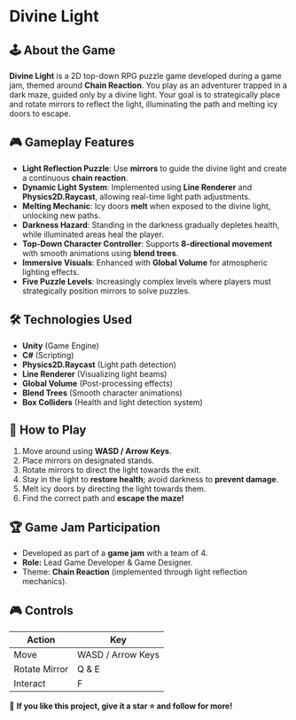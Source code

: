 # Divine Light

## 🕹️ About the Game
**Divine Light** is a 2D top-down RPG puzzle game developed during a game jam, themed around **Chain Reaction**. You play as an adventurer trapped in a dark maze, guided only by a divine light. Your goal is to strategically place and rotate mirrors to reflect the light, illuminating the path and melting icy doors to escape.

## 🎮 Gameplay Features
- **Light Reflection Puzzle**: Use **mirrors** to guide the divine light and create a continuous **chain reaction**.
- **Dynamic Light System**: Implemented using **Line Renderer** and **Physics2D.Raycast**, allowing real-time light path adjustments.
- **Melting Mechanic**: Icy doors **melt** when exposed to the divine light, unlocking new paths.
- **Darkness Hazard**: Standing in the darkness gradually depletes health, while illuminated areas heal the player.
- **Top-Down Character Controller**: Supports **8-directional movement** with smooth animations using **blend trees**.
- **Immersive Visuals**: Enhanced with **Global Volume** for atmospheric lighting effects.
- **Five Puzzle Levels**: Increasingly complex levels where players must strategically position mirrors to solve puzzles.

## 🛠️ Technologies Used
- **Unity** (Game Engine)
- **C#** (Scripting)
- **Physics2D.Raycast** (Light path detection)
- **Line Renderer** (Visualizing light beams)
- **Global Volume** (Post-processing effects)
- **Blend Trees** (Smooth character animations)
- **Box Colliders** (Health and light detection system)


## 🚀 How to Play
1. Move around using **WASD / Arrow Keys**.
2. Place mirrors on designated stands.
3. Rotate mirrors to direct the light towards the exit.
4. Stay in the light to **restore health**; avoid darkness to **prevent damage**.
5. Melt icy doors by directing the light towards them.
6. Find the correct path and **escape the maze!**

## 🏆 Game Jam Participation
- Developed as part of a **game jam** with a team of 4.
- **Role:** Lead Game Developer & Game Designer.
- Theme: **Chain Reaction** (implemented through light reflection mechanics).


## 🎮 Controls
| Action      | Key |
|------------|-----|
| Move       | WASD / Arrow Keys |
| Rotate Mirror | Q & E |
| Interact | F |



🌟 **If you like this project, give it a star ⭐ and follow for more!**
